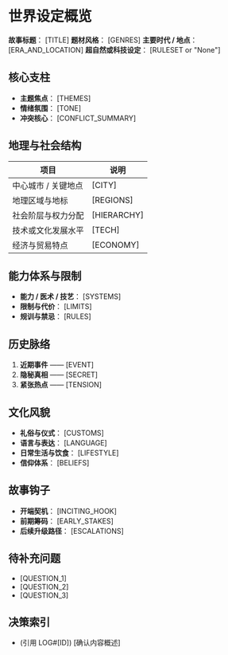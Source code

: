 # 世界设定概览

**故事标题**： [TITLE]
**题材风格**： [GENRES]
**主要时代 / 地点**： [ERA_AND_LOCATION]
**超自然或科技设定**： [RULESET or "None"]

## 核心支柱
- **主题焦点**： [THEMES]
- **情绪氛围**： [TONE]
- **冲突核心**： [CONFLICT_SUMMARY]

## 地理与社会结构
| 项目 | 说明 |
| ---- | ---- |
| 中心城市 / 关键地点 | [CITY]
| 地理区域与地标 | [REGIONS]
| 社会阶层与权力分配 | [HIERARCHY]
| 技术或文化发展水平 | [TECH]
| 经济与贸易特点 | [ECONOMY]

## 能力体系与限制
- **能力 / 医术 / 技艺**： [SYSTEMS]
- **限制与代价**： [LIMITS]
- **规训与禁忌**： [RULES]

## 历史脉络
1. **近期事件** —— [EVENT]
2. **隐秘真相** —— [SECRET]
3. **紧张热点** —— [TENSION]

## 文化风貌
- **礼俗与仪式**： [CUSTOMS]
- **语言与表达**： [LANGUAGE]
- **日常生活与饮食**： [LIFESTYLE]
- **信仰体系**： [BELIEFS]

## 故事钩子
- **开端契机**： [INCITING_HOOK]
- **前期筹码**： [EARLY_STAKES]
- **后续升级路径**： [ESCALATIONS]

## 待补充问题
- [QUESTION_1]
- [QUESTION_2]
- [QUESTION_3]

## 决策索引
- (引用 LOG#[ID]) [确认内容概述]

